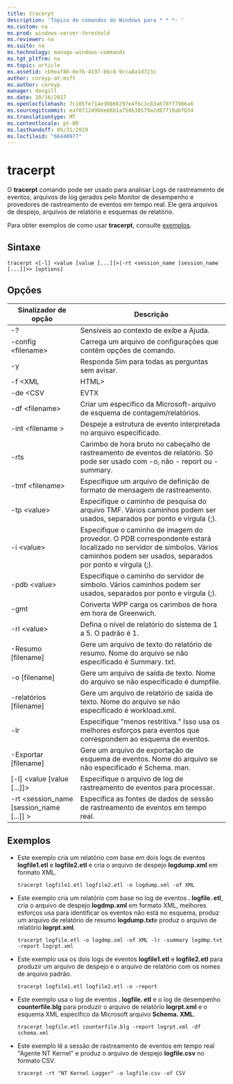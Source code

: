 ```yaml
---
title: tracerpt
description: 'Tópico de comandos do Windows para * * *- '
ms.custom: na
ms.prod: windows-server-threshold
ms.reviewer: na
ms.suite: na
ms.technology: manage-windows-commands
ms.tgt_pltfrm: na
ms.topic: article
ms.assetid: cb9eaf86-0ef6-4197-b6c8-9cca8a1d723c
author: coreyp-at-msft
ms.author: coreyp
manager: dongill
ms.date: 10/16/2017
ms.openlocfilehash: 7c105fe714e30866297e4f6c3c83a670ff7966a6
ms.sourcegitcommit: eaf071249b6eb6b1a758b38579a2d87710abfb54
ms.translationtype: MT
ms.contentlocale: pt-BR
ms.lasthandoff: 05/31/2019
ms.locfileid: "66440977"
---
```

# <a name="tracerpt"></a>tracerpt



O **tracerpt** comando pode ser usado para analisar Logs de rastreamento de eventos, arquivos de log gerados pelo Monitor de desempenho e provedores de rastreamento de eventos em tempo real. Ele gera arquivos de despejo, arquivos de relatório e esquemas de relatório.

Para obter exemplos de como usar **tracerpt**, consulte [exemplos](#BKMK_EXAMPLES).

## <a name="syntax"></a>Sintaxe

```
tracerpt <[-l] <value [value [...]]>|-rt <session_name [session_name [...]]>> [options]
```

## <a name="options"></a>Opções

|              Sinalizador de opção               |                                                                    Descrição                                                                    |
|----------------------------------------|---------------------------------------------------------------------------------------------------------------------------------------------------|
|                   -?                   |                                                         Sensíveis ao contexto de exibe a Ajuda.                                                          |
|          -config \<filename>           |                                                 Carrega um arquivo de configurações que contém opções de comando.                                                  |
|                   -y                   |                                                  Responda Sim para todas as perguntas sem avisar.                                                   |
|                -f \<XML                |                                                                       HTML>                                                                       |
|               -de \<CSV                |                                                                       EVTX                                                                        |
|            -df \<filename>             |                                            Criar um específico da Microsoft-arquivo de esquema de contagem/relatórios.                                            |
|            -int \<filename >            |                                            Despeje a estrutura de evento interpretada no arquivo especificado.                                            |
|                  -rts                  |                        Carimbo de hora bruto no cabeçalho de rastreamento de eventos de relatório. Só pode ser usado com -o, não - report ou - summary.                         |
|            -tmf \<filename>            |                                                  Especifique um arquivo de definição de formato de mensagem de rastreamento.                                                  |
|              -tp \<value>              |                            Especifique o caminho de pesquisa do arquivo TMF. Vários caminhos podem ser usados, separados por ponto e vírgula (;).                            |
|              -i \<value>               | Especifique o caminho de imagem do provedor. O PDB correspondente estará localizado no servidor de símbolos. Vários caminhos podem ser usados, separados por ponto e vírgula (;). |
|             -pdb \<value>              |                             Especifique o caminho do servidor de símbolo. Vários caminhos podem ser usados, separados por ponto e vírgula (;).                             |
|                  -gmt                  |                                              Converta WPP carga os carimbos de hora em hora de Greenwich.                                               |
|              -rl \<value>              |                                               Defina o nível de relatório do sistema de 1 a 5. O padrão é 1.                                               |
|          -Resumo [filename]           |                                  Gere um arquivo de texto do relatório de resumo. Nome do arquivo se não especificado é Summary. txt.                                   |
|             -o [filename]              |                                      Gere um arquivo de saída de texto. Nome do arquivo se não especificado é dumpfile.                                      |
|           -relatórios [filename]           |                                  Gere um arquivo de relatório de saída de texto. Nome do arquivo se não especificado é workload.xml.                                   |
|                  -lr                   |                        Especifique "menos restritiva." Isso usa os melhores esforços para eventos que correspondem ao esquema de eventos.                         |
|           -Exportar [filename]           |                                  Gere um arquivo de exportação de esquema de eventos. Nome do arquivo se não especificado é Schema. man.                                   |
|       [-l] \<value [value […]]>        |                                                   Especifique o arquivo de log de rastreamento de eventos para processar.                                                    |
| -rt \<session_name [session_name [...]] > |                                                Especifica as fontes de dados de sessão de rastreamento de eventos em tempo real.                                                |

## <a name="BKMK_EXAMPLES"></a>Exemplos

- Este exemplo cria um relatório com base em dois logs de eventos **logfile1.etl** e **logfile2.etl** e cria o arquivo de despejo **logdump.xml** em formato XML.  
  ```
  tracerpt logfile1.etl logfile2.etl -o logdump.xml -of XML
  ```  
- Este exemplo cria um relatório com base no log de eventos **. logfile. etl**, cria o arquivo de despejo **logdmp.xml** em formato XML, melhores esforços usa para identificar os eventos não está no esquema, produz um arquivo de relatório de resumo **logdump.txt**e produz o arquivo de relatório **logrpt.xml**.  
  ```
  tracerpt logfile.etl -o logdmp.xml -of XML -lr -summary logdmp.txt -report logrpt.xml
  ```  
- Este exemplo usa os dois logs de eventos **logfile1.etl** e **logfile2.etl** para produzir um arquivo de despejo e o arquivo de relatório com os nomes de arquivo padrão.  
  ```
  tracerpt logfile1.etl logfile2.etl -o -report
  ```  
- Este exemplo usa o log de eventos **. logfile. etl** e o log de desempenho **counterfile.blg** para produzir o arquivo de relatório **logrpt.xml** e o esquema XML específico da Microsoft arquivo **Schema. XML**.  
  ```
  tracerpt logfile.etl counterfile.blg -report logrpt.xml -df schema.xml
  ```  
- Este exemplo lê a sessão de rastreamento de eventos em tempo real "Agente NT Kernel" e produz o arquivo de despejo **logfile.csv** no formato CSV.  
  ```
  tracerpt -rt "NT Kernel Logger" -o logfile.csv -of CSV
  ```